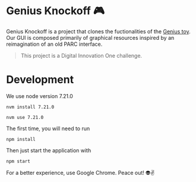 # Genius Knockoff 🎮

Genius Knockoff is a project that clones the fuctionalities of the [Genius toy](https://pt.wikipedia.org/wiki/Genius_(jogo)). Our GUI is composed primarily of graphical resources inspired by an reimagination of an old PARC interface.

> This project is a Digital Innovation One challenge.

# Development

We use node version 7.21.0

`nvm install 7.21.0`

`nvm use 7.21.0`

The first time, you will need to run  

`npm install`

Then just start the application with

`npm start`

For a better experience, use Google Chrome.
Peace out! 👽✌️